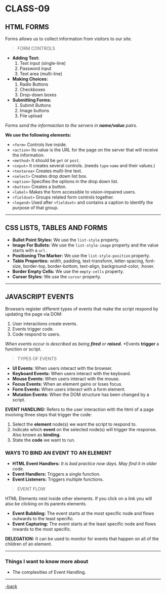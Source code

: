 # CLASS-09

## HTML FORMS

Forms allows us to collect information from visitors to our site.

>FORM CONTROLS

* **Adding Text:**
  1. Text input (single-line)
  2. Password input
  3. Text area (multi-line)
* **Making Choices:**
  1. Radio Buttons
  2. Checkboxes
  3. Drop-down boxes
* **Submitting Forms:**
  1. Submit Buttons
  2. Image buttons
  3. File upload
  
*Forms send the informaction to the servers in **name/value** pairs.*

**We use the following elements:**

* `<form>` Controls live inside.
* `<action>` Its value is the URL for the page on the server that will receive the information.
* `<method>` It should be `get` or `post.`
* `<input>` It creates several controls. (needs `type` `name` and their values.)
* `<textarea>` Creates multi-line text.
* `<select>` Creates drop down list box.
* `<option>` Specifies the options in the drop down list.
* `<button>` Creates a button.
* `<label>` Makes the form accessible to vision-impaired users.
* `<fieldset>` Groups related form controls together.
* `<legend>` Used after `<fieldset>` and contains a caption to identify the purpose of that group.

***

## CSS LISTS, TABLES AND FORMS

* **Bullet Point Styles:** We use the `list-style` property.
* **Image For Bullets:** We use the `list-style-image` property and the value starts with a `url.`
* **Positioning The Marker:** We use the `list-style-position` property.
* **Table Properties:** width, padding, text-transform, letter-spacing, font-size, border-top, border-bottom, text-align, background-color, :hover.
* **Border Empty Cells:** We use the `empty-cells` property.
* **Cursor Styles:** We use the `cursor` property.

***

## JAVASCRIPT EVENTS

Browsers register different types of events that make the script respond by updating the page via DOM:

1. User interactions create events.
2. Events trigger code.
3. Code respond to users.

*When events occur is described as being **fired** or **raised.***
*Events **trigger** a function or script.

>TYPES OF EVENTS

* **UI Events:** When users interact with the browser.
* **Keyboard Events:** When users interact with the keyboard.
* **Mouse Events:** When users interact with the mouse.
* **Focus Events:** When an element gains or loses focus.
* **Form Events:** When users interact with a form element.
* **Mutation Events:** When the DOM structure has been changed by a script.

**EVENT HANDLING:** Refers to the user interaction with the html of a page involving three steps that trigger the code:

1. Select the **element** node(s) we want the script to respond to.
2. Indicate which **event** on the selected node(s) will trigger the response. Also known as **binding.**
3. State the **code** we want to run.

### WAYS TO BIND AN EVENT TO AN ELEMENT

* **HTML Event Handlers:** *It is bad practice now days. May find it in older code.*
* **Event Handlers:** Triggers a single function.
* **Event Listeners:** Triggers multiple functions.

>EVENT FLOW

HTML Elements nest inside other elements. If you click on a link you will also be clicking on its parents elements.

* **Event Bubbling:** The event starts at the most specific node and flows outwards to the least specific.
* **Event Capturing:** The event starts at the least specific node and flows inwards to the most specific.

**DELEGATION:** It can be used to monitor for events that happen on all of the children of an element.

***

### Things I want to know more about

* The complexities of Event Handling.

***

[-back](https://alexriverau.github.io/reading-notes/)